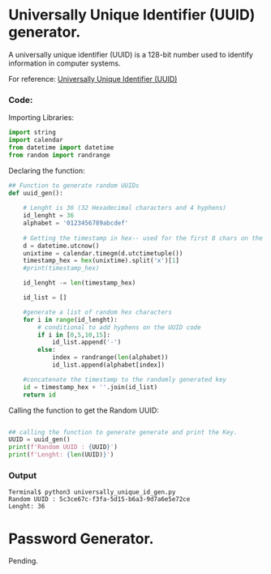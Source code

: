 # Universally Unique Identifier (UUID) generator.

A universally unique identifier (UUID) is a 128-bit number used to identify information in computer systems.

For reference: [Universally Unique Identifier (UUID)](https://en.wikipedia.org/wiki/Universally_unique_identifier)


### Code:

Importing Libraries:

```python
import string
import calendar
from datetime import datetime
from random import randrange
```

Declaring the function:

```python
## Function to generate random UUIDs
def uuid_gen():
    
    # Lenght is 36 (32 Hexadecimal characters and 4 hyphens)
    id_lenght = 36
    alphabet = '0123456789abcdef'
    
    # Getting the timestamp in hex-- used for the first 8 chars on the UUID key
    d = datetime.utcnow()
    unixtime = calendar.timegm(d.utctimetuple())
    timestamp_hex = hex(unixtime).split('x')[1]
    #print(timestamp_hex)

    id_lenght -= len(timestamp_hex)

    id_list = []

    #generate a list of random hex characters
    for i in range(id_lenght):
        # conditional to add hyphens on the UUID code
        if i in [0,5,10,15]:
            id_list.append('-')
        else:
            index = randrange(len(alphabet))
            id_list.append(alphabet[index])

    #concatenate the timestamp to the randomly generated key
    id = timestamp_hex + ''.join(id_list)    
    return id
```

Calling the function to get the Random UUID:

```python

## calling the function to generate generate and print the Key.
UUID = uuid_gen()
print(f'Random UUID : {UUID}')
print(f'Lenght: {len(UUID)}')

```

### Output

```shell
Terminal$ python3 universally_unique_id_gen.py 
Random UUID : 5c3ce67c-f3fa-5d15-b6a3-9d7a6e5e72ce
Lenght: 36
```




# Password Generator.

Pending.



